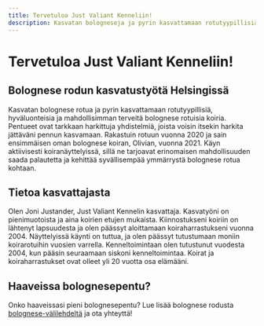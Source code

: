 ```yaml
---
title: Tervetuloa Just Valiant Kenneliin!
description: Kasvatan bologneseja ja pyrin kasvattamaan rotutyypillisiä, hyväluonteisia ja mahdollisimman terveitä koiria. Pentueet ovat tarkkaan harkittuja yhdistelmiä, joista voisin itsekin harkita jättäväni pennun kasvamaan.
---
```


# Tervetuloa Just Valiant Kenneliin!

## Bolognese rodun kasvatustyötä Helsingissä

Kasvatan bolognese rotua ja pyrin kasvattamaan rotutyypillisiä, hyväluonteisia ja mahdollisimman terveitä bolognese rotuisia koiria. Pentueet ovat tarkkaan harkittuja yhdistelmiä, joista voisin itsekin harkita jättäväni pennun kasvamaan. Rakastuin rotuun vuonna 2020 ja sain ensimmäisen oman bolognese koiran, Olivian, vuonna 2021. Käyn aktiivisesti koiranäyttelyissä, sillä ne tarjoavat erinomaisen mahdollisuuden saada palautetta ja kehittää syvällisempää ymmärrystä bolognese rotua kohtaan.

## Tietoa kasvattajasta

Olen Joni Justander, Just Valiant Kennelin kasvattaja. Kasvatyöni on pienimuotoista ja aina koirien etujen mukaista. Kiinnostukseni koiriin on lähtenyt lapsuudesta ja olen päässyt aloittamaan koiraharrastukseni vuonna 2004. Näyttelyissä käynti on tuttua, ja olen päässyt tutustumaan moniin koirarotuihin vuosien varrella. Kenneltoimintaan olen tutustunut vuodesta 2004, kun pääsin seuraamaan siskoni kenneltoimintaa. Koirat ja koiraharrastukset ovat olleet yli 20 vuotta osa elämääni.

## Haaveissa bolognesepentu?

Onko haaveissasi pieni bolognesepentu? Lue lisää bolognese rodusta [bolognese-välilehdeltä](/bolognese) ja ota yhteyttä!
